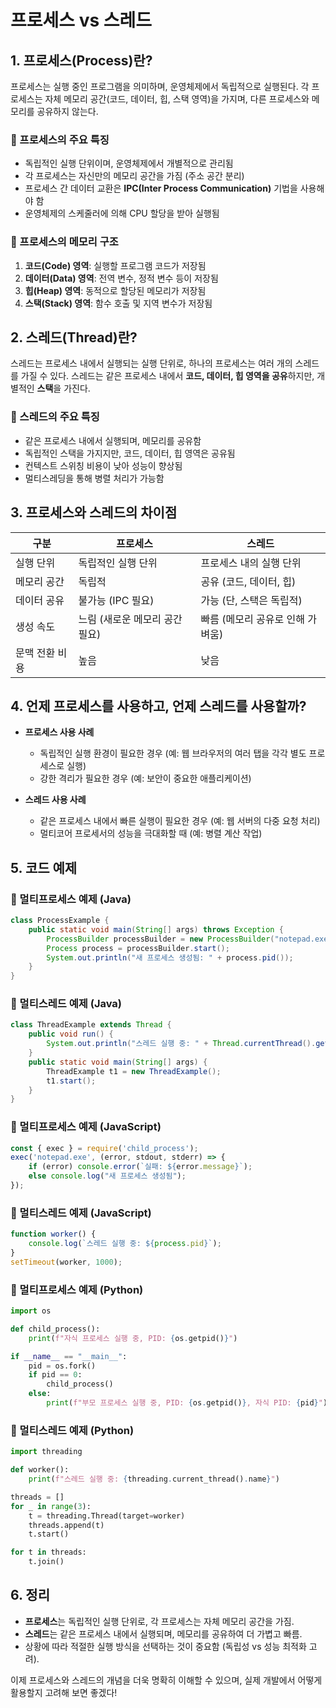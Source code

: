 # 프로세스 vs 스레드

## 1. 프로세스(Process)란?
프로세스는 실행 중인 프로그램을 의미하며, 운영체제에서 독립적으로 실행된다. 
각 프로세스는 자체 메모리 공간(코드, 데이터, 힙, 스택 영역)을 가지며, 다른 프로세스와 메모리를 공유하지 않는다.

### 🔹 프로세스의 주요 특징
- 독립적인 실행 단위이며, 운영체제에서 개별적으로 관리됨
- 각 프로세스는 자신만의 메모리 공간을 가짐 (주소 공간 분리)
- 프로세스 간 데이터 교환은 **IPC(Inter Process Communication)** 기법을 사용해야 함
- 운영체제의 스케줄러에 의해 CPU 할당을 받아 실행됨

### 🔹 프로세스의 메모리 구조
1. **코드(Code) 영역**: 실행할 프로그램 코드가 저장됨
2. **데이터(Data) 영역**: 전역 변수, 정적 변수 등이 저장됨
3. **힙(Heap) 영역**: 동적으로 할당된 메모리가 저장됨
4. **스택(Stack) 영역**: 함수 호출 및 지역 변수가 저장됨

## 2. 스레드(Thread)란?
스레드는 프로세스 내에서 실행되는 실행 단위로, 하나의 프로세스는 여러 개의 스레드를 가질 수 있다.
스레드는 같은 프로세스 내에서 **코드, 데이터, 힙 영역을 공유**하지만, 개별적인 **스택**을 가진다.

### 🔹 스레드의 주요 특징
- 같은 프로세스 내에서 실행되며, 메모리를 공유함
- 독립적인 스택을 가지지만, 코드, 데이터, 힙 영역은 공유됨
- 컨텍스트 스위칭 비용이 낮아 성능이 향상됨
- 멀티스레딩을 통해 병렬 처리가 가능함

## 3. 프로세스와 스레드의 차이점
| 구분 | 프로세스 | 스레드 |
|------|---------|--------|
| 실행 단위 | 독립적인 실행 단위 | 프로세스 내의 실행 단위 |
| 메모리 공간 | 독립적 | 공유 (코드, 데이터, 힙) |
| 데이터 공유 | 불가능 (IPC 필요) | 가능 (단, 스택은 독립적) |
| 생성 속도 | 느림 (새로운 메모리 공간 필요) | 빠름 (메모리 공유로 인해 가벼움) |
| 문맥 전환 비용 | 높음 | 낮음 |

## 4. 언제 프로세스를 사용하고, 언제 스레드를 사용할까?
- **프로세스 사용 사례**
  - 독립적인 실행 환경이 필요한 경우 (예: 웹 브라우저의 여러 탭을 각각 별도 프로세스로 실행)
  - 강한 격리가 필요한 경우 (예: 보안이 중요한 애플리케이션)

- **스레드 사용 사례**
  - 같은 프로세스 내에서 빠른 실행이 필요한 경우 (예: 웹 서버의 다중 요청 처리)
  - 멀티코어 프로세서의 성능을 극대화할 때 (예: 병렬 계산 작업)

## 5. 코드 예제
### 🔹 멀티프로세스 예제 (Java)
```java
class ProcessExample {
    public static void main(String[] args) throws Exception {
        ProcessBuilder processBuilder = new ProcessBuilder("notepad.exe");
        Process process = processBuilder.start();
        System.out.println("새 프로세스 생성됨: " + process.pid());
    }
}
```

### 🔹 멀티스레드 예제 (Java)
```java
class ThreadExample extends Thread {
    public void run() {
        System.out.println("스레드 실행 중: " + Thread.currentThread().getName());
    }
    public static void main(String[] args) {
        ThreadExample t1 = new ThreadExample();
        t1.start();
    }
}
```

### 🔹 멀티프로세스 예제 (JavaScript)
```javascript
const { exec } = require('child_process');
exec('notepad.exe', (error, stdout, stderr) => {
    if (error) console.error(`실패: ${error.message}`);
    else console.log("새 프로세스 생성됨");
});
```

### 🔹 멀티스레드 예제 (JavaScript)
```javascript
function worker() {
    console.log(`스레드 실행 중: ${process.pid}`);
}
setTimeout(worker, 1000);
```

### 🔹 멀티프로세스 예제 (Python)
```python
import os

def child_process():
    print(f"자식 프로세스 실행 중, PID: {os.getpid()}")

if __name__ == "__main__":
    pid = os.fork()
    if pid == 0:
        child_process()
    else:
        print(f"부모 프로세스 실행 중, PID: {os.getpid()}, 자식 PID: {pid}")
```

### 🔹 멀티스레드 예제 (Python)
```python
import threading

def worker():
    print(f"스레드 실행 중: {threading.current_thread().name}")

threads = []
for _ in range(3):
    t = threading.Thread(target=worker)
    threads.append(t)
    t.start()

for t in threads:
    t.join()
```

## 6. 정리
- **프로세스**는 독립적인 실행 단위로, 각 프로세스는 자체 메모리 공간을 가짐.
- **스레드**는 같은 프로세스 내에서 실행되며, 메모리를 공유하여 더 가볍고 빠름.
- 상황에 따라 적절한 실행 방식을 선택하는 것이 중요함 (독립성 vs 성능 최적화 고려).

이제 프로세스와 스레드의 개념을 더욱 명확히 이해할 수 있으며, 실제 개발에서 어떻게 활용할지 고려해 보면 좋겠다!

